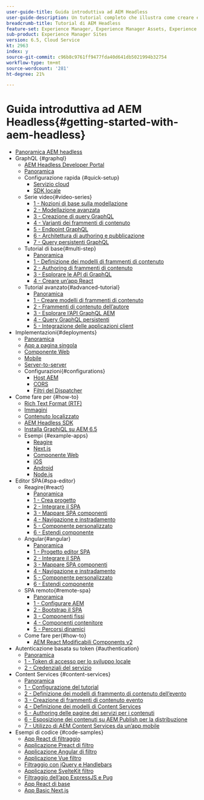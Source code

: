 ```yaml
---
user-guide-title: Guida introduttiva ad AEM Headless
user-guide-description: Un tutorial completo che illustra come creare ed esporre contenuti utilizzando AEM Headless.
breadcrumb-title: Tutorial di AEM Headless
feature-set: Experience Manager, Experience Manager Assets, Experience Manager Sites
sub-product: Experience Manager Sites
version: 6.5, Cloud Service
kt: 2963
index: y
source-git-commit: c96b8c9761ff9477fda40d641db5021994b32754
workflow-type: tm+mt
source-wordcount: '281'
ht-degree: 21%

---
```



# Guida introduttiva ad AEM Headless{#getting-started-with-aem-headless}

+ [Panoramica AEM headless](./overview.md)
+ GraphQL {#graphql}
   + [AEM Headless Developer Portal](https://experienceleague.adobe.com/landing/experience-manager/headless/developer.html?lang=it)
   + [Panoramica](./graphql/overview.md)
   + Configurazione rapida {#quick-setup}
      + [Servizio cloud](./graphql/quick-setup/cloud-service.md)
      + [SDK locale](./graphql/quick-setup/local-sdk.md)
   + Serie video{#video-series}
      + [1 - Nozioni di base sulla modellazione](./graphql/video-series/modeling-basics.md)
      + [2 - Modellazione avanzata](./graphql/video-series/advanced-modeling.md)
      + [3 - Creazione di query GraphQL](./graphql/video-series/creating-graphql-queries.md)
      + [4 - Varianti dei frammenti di contenuto](./graphql/video-series/content-fragment-variations.md)
      + [5 - Endpoint GraphQL](./graphql/video-series/graphql-endpoints.md)
      + [6 - Architettura di authoring e pubblicazione](./graphql/video-series/author-publish-architecture.md)
      + [7 - Query persistenti GraphQL](./graphql/video-series/graphql-persisted-queries.md)
   + Tutorial di base{#multi-step}
      + [Panoramica](./graphql/multi-step/overview.md)
      + [1 - Definizione dei modelli di frammenti di contenuto](./graphql/multi-step/content-fragment-models.md)
      + [2 - Authoring di frammenti di contenuto](./graphql/multi-step/author-content-fragments.md)
      + [3 - Esplorare le API di GraphQL](./graphql/multi-step/explore-graphql-api.md)
      + [4 - Creare un’app React](./graphql/multi-step/graphql-and-react-app.md)
   + Tutorial avanzato{#advanced-tutorial}
      + [Panoramica](/help/headless-tutorial/graphql/advanced-graphql/overview.md)
      + [1 - Creare modelli di frammenti di contenuto](/help/headless-tutorial/graphql/advanced-graphql/create-content-fragment-models.md)
      + [2 - Frammenti di contenuto dell’autore](/help/headless-tutorial/graphql/advanced-graphql/author-content-fragments.md)
      + [3 - Esplorare l’API GraphQL AEM](/help/headless-tutorial/graphql/advanced-graphql/explore-graphql-api.md)
      + [4 - Query GraphQL persistenti](/help/headless-tutorial/graphql/advanced-graphql/graphql-persisted-queries.md)
      + [5 - Integrazione delle applicazioni client](/help/headless-tutorial/graphql/advanced-graphql/client-application-integration.md)
+ Implementazioni{#deployments}
   + [Panoramica](./graphql/deployment/overview.md)
   + [App a pagina singola](./graphql/deployment/spa.md)
   + [Componente Web](./graphql/deployment/web-component.md)
   + [Mobile](./graphql/deployment/mobile.md)
   + [Server-to-server](./graphql/deployment/server-to-server.md)
   + Configurazioni{#configurations}
      + [Host AEM](./graphql/deployment/configurations/aem-hosts.md)
      + [CORS](./graphql/deployment/configurations/cors.md)
      + [Filtri del Dispatcher](./graphql/deployment/configurations/dispatcher-filters.md)
+ Come fare per {#how-to}
   + [Rich Text Format (RTF)](./graphql/how-to/rich-text.md)
   + [Immagini](./graphql/how-to/images.md)
   + [Contenuto localizzato](./graphql/how-to/localized-content.md)
   + [AEM Headless SDK](./graphql/how-to/aem-headless-sdk.md)
   + [Installa GraphiQL su AEM 6.5](./graphql/how-to/install-graphiql-aem-6-5.md)
   + Esempi {#example-apps}
      + [Reagire](./graphql/example-apps/react-app.md)
      + [Next.js](./graphql/example-apps/next-js.md)
      + [Componente Web](./graphql/example-apps/web-component.md)
      + [iOS](./graphql/example-apps/ios-swiftui-app.md)
      + [Android](./graphql/example-apps/android-app.md)
      + [Node.js](./graphql/example-apps/server-to-server-app.md)
+ Editor SPA{#spa-editor}
   + Reagire{#react}
      + [Panoramica](./spa-editor/react/overview.md)
      + [1 - Crea progetto](./spa-editor/react/create-project.md)
      + [2 - Integrare il SPA](./spa-editor/react/integrate-spa.md)
      + [3 - Mappare SPA componenti](./spa-editor/react/map-components.md)
      + [4 - Navigazione e instradamento](./spa-editor/react/navigation-routing.md)
      + [5 - Componente personalizzato](./spa-editor/react/custom-component.md)
      + [6 - Estendi componente](./spa-editor/react/extend-component.md)
   + Angular{#angular}
      + [Panoramica](./spa-editor/angular/overview.md)
      + [1 - Progetto editor SPA](./spa-editor/angular/create-project.md)
      + [2 - Integrare il SPA](./spa-editor/angular/integrate-spa.md)
      + [3 - Mappare SPA componenti](./spa-editor/angular/map-components.md)
      + [4 - Navigazione e instradamento](./spa-editor/angular/navigation-routing.md)
      + [5 - Componente personalizzato](./spa-editor/angular/custom-component.md)
      + [6 - Estendi componente](./spa-editor/angular/extend-component.md)
   + SPA remoto{#remote-spa}
      + [Panoramica](./spa-editor/remote-spa/overview.md)
      + [1 - Configurare AEM](./spa-editor/remote-spa/aem-configure.md)
      + [2 - Bootstrap il SPA](./spa-editor/remote-spa/spa-bootstrap.md)
      + [3 - Componenti fissi](./spa-editor/remote-spa/spa-fixed-component.md)
      + [4 - Componenti contenitore](./spa-editor/remote-spa/spa-container-component.md)
      + [5 - Percorsi dinamici](./spa-editor/remote-spa/spa-dynamic-routes.md)
   + Come fare per{#how-to}
      + [AEM React Modificabili Components v2](./spa-editor/how-to/react-core-components-v2.md)
+ Autenticazione basata su token {#authentication}
   + [Panoramica](./authentication/overview.md)
   + [1 - Token di accesso per lo sviluppo locale](./authentication/local-development-access-token.md)
   + [2 - Credenziali del servizio](./authentication/service-credentials.md)
+ Content Services {#content-services}
   + [Panoramica](./content-services/overview.md)
   + [1 - Configurazione del tutorial](./content-services/chapter-1.md)
   + [2 - Definizione dei modelli di frammento di contenuto dell’evento](./content-services/chapter-2.md)
   + [3 - Creazione di frammenti di contenuto evento](./content-services/chapter-3.md)
   + [4 - Definizione dei modelli di Content Services](./content-services/chapter-4.md)
   + [5 - Authoring delle pagine dei servizi per i contenuti](./content-services/chapter-5.md)
   + [6 - Esposizione dei contenuti su AEM Publish per la distribuzione](./content-services/chapter-6.md)
   + [7 - Utilizzo di AEM Content Services da un’app mobile](./content-services/chapter-7.md)
+ Esempi di codice {#code-samples}
   + [App React di filtraggio](./graphql/code-samples/filtering-react-app.md)
   + [Applicazione Preact di filtro](./graphql/code-samples/filtering-preact-app.md)
   + [Applicazione Angular di filtro](./graphql/code-samples/filtering-angular-app.md)
   + [Applicazione Vue filtro](./graphql/code-samples/filtering-vue-app.md)
   + [Filtraggio con jQuery e Handlebars](./graphql/code-samples/filtering-jquery-handlebars.md)
   + [Applicazione SvelteKit filtro](./graphql/code-samples/filtering-sveltekit-app.md)
   + [Filtraggio dell’app ExpressJS e Pug](./graphql/code-samples/filtering-express-pug-app.md)
   + [App React di base](./graphql/code-samples/basic-react-app.md)
   + [App Basic Next.js](./graphql/code-samples/basic-nextjs-app.md)

